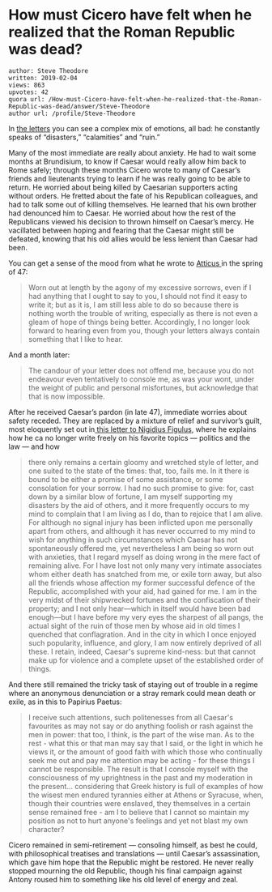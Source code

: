 # How must Cicero have felt when he realized that the Roman Republic was dead?

	author: Steve Theodore
	written: 2019-02-04
	views: 863
	upvotes: 42
	quora url: /How-must-Cicero-have-felt-when-he-realized-that-the-Roman-Republic-was-dead/answer/Steve-Theodore
	author url: /profile/Steve-Theodore


In [the letters](http://www.perseus.tufts.edu/hopper/text?doc=Perseus%3Atext%3A1999.02.0022%3Ayear%3D48) you can see a complex mix of emotions, all bad: he constantly speaks of “disasters,” “calamities” and “ruin.”

Many of the most immediate are really about anxiety. He had to wait some months at Brundisium, to know if Caesar would really allow him back to Rome safely; through these months Cicero wrote to many of Caesar’s friends and lieutenants trying to learn if he was really going to be able to return. He worried about being killed by Caesarian supporters acting without orders. He fretted about the fate of his Republican colleagues, and had to talk some out of killing themselves. He learned that his own brother had denounced him to Caesar. He worried about how the rest of the Republicans viewed his decision to thrown himself on Caesar’s mercy. He vacillated between hoping and fearing that the Caesar might still be defeated, knowing that his old allies would be less lenient than Caesar had been.

You can get a sense of the mood from what he wrote to [Atticus ](https://en.wikipedia.org/wiki/Titus_Pomponius_Atticus)in the spring of 47:

> Worn out at length by the agony of my excessive sorrows, even if I had anything that I ought to say to you, I should not find it easy to write it; but as it is, I am still less able to do so because there is nothing worth the trouble of writing, especially as there is not even a gleam of hope of things being better. Accordingly, I no longer look forward to hearing even from you, though your letters always contain something that I like to hear.

And a month later:

> The candour of your letter does not offend me, because you do not endeavour even tentatively to console me, as was your wont, under the weight of public and personal misfortunes, but acknowledge that that is now impossible.

After he received Caesar’s pardon (in late 47), immediate worries about safety receded. They are replaced by a mixture of relief and survivor’s guilt, most eloquently set out in[ this letter to Nigidius Figulus](http://www.perseus.tufts.edu/hopper/text?doc=Perseus%3Atext%3A1999.02.0022%3Ayear%3D46&force=y), where he explains how he ca no longer write freely on his favorite topics — politics and the law — and how

> there only remains a certain gloomy and wretched style of letter, and one suited to the state of the times: that, too, fails me. In it there is bound to be either a promise of some assistance, or some consolation for your sorrow. I had no such promise to give: for, cast down by a similar blow of fortune, I am myself supporting my disasters by the aid of others, and it more frequently occurs to my mind to complain that I am living as I do, than to rejoice that I am alive. For although no signal injury has been inflicted upon me personally apart from others, and although it has never occurred to my mind to wish for anything in such circumstances which Caesar has not spontaneously offered me, yet nevertheless I am being so worn out with anxieties, that I regard myself as doing wrong in the mere fact of remaining alive. For I have lost not only many very intimate associates whom either death has snatched from me, or exile torn away, but also all the friends whose affection my former successful defence of the Republic, accomplished with your aid, had gained for me. I am in the very midst of their shipwrecked fortunes and the confiscation of their property; and I not only hear—which in itself would have been bad enough—but I have before my very eyes the sharpest of all pangs, the actual sight of the ruin of those men by whose aid in old times I quenched that conflagration. And in the city in which I once enjoyed such popularity, influence, and glory, I am now entirely deprived of all these. I retain, indeed, Caesar's supreme kind-ness: but that cannot make up for violence and a complete upset of the established order of things.

And there still remained the tricky task of staying out of trouble in a regime where an anonymous denunciation or a stray remark could mean death or exile, as in this to Papirius Paetus:

> I receive such attentions, such politenesses from all Caesar's favourites as may not say or do anything foolish or rash against the men in power: that too, I think, is the part of the wise man. As to the rest - what this or that man may say that I said, or the light in which he views it, or the amount of good faith with which those who continually seek me out and pay me attention may be acting - for these things I cannot be responsible. The result is that I console myself with the consciousness of my uprightness in the past and my moderation in the present… considering that Greek history is full of examples of how the wisest men endured tyrannies either at Athens or Syracuse, when, though their countries were enslaved, they themselves in a certain sense remained free - am I to believe that I cannot so maintain my position as not to hurt anyone's feelings and yet not blast my own character?

Cicero remained in semi-retirement — consoling himself, as best he could, with philosophical treatises and translations — until Caesar’s assassination, which gave him hope that the Republic might be restored. He never really stopped mourning the old Republic, though his final campaign against Antony roused him to something like his old level of energy and zeal.

